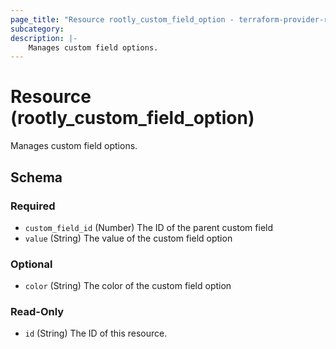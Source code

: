 ```yaml
---
page_title: "Resource rootly_custom_field_option - terraform-provider-rootly"
subcategory:
description: |-
    Manages custom field options.
---
```


# Resource (rootly_custom_field_option)

Manages custom field options.

<!-- schema generated by tfplugindocs -->
## Schema

### Required

- `custom_field_id` (Number) The ID of the parent custom field
- `value` (String) The value of the custom field option

### Optional

- `color` (String) The color of the custom field option

### Read-Only

- `id` (String) The ID of this resource.

